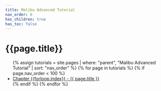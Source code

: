 ```yaml
---
title: Malibu Advanced Tutorial
nav_order: 6
has_children: true
has_toc: false
---
```

# {{page.title}}

<ul>
  {% assign tutorials = site.pages | where: "parent", "Malibu Advanced Tutorial" | sort: "nav_order" %}
  {% for page in tutorials %}
    {% if page.nav_order < 100 %}
    <li><a href="{{ page.url | absolute_url }}">Chapter {{forloop.index}} - {{ page.title }}</a></li>
    {% endif %}
  {% endfor %}
</ul>